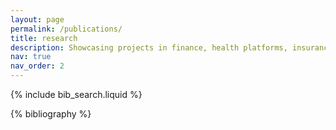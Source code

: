 ```yaml
---
layout: page
permalink: /publications/
title: research
description: Showcasing projects in finance, health platforms, insurance, and mobility, focused on practical solutions and strategic insights.
nav: true
nav_order: 2
---
```


<!-- _pages/publications.md -->

<!-- Bibsearch Feature -->

{% include bib_search.liquid %}

<div class="publications">

{% bibliography %}

</div>
